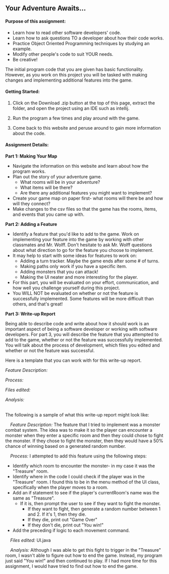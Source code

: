 ## Your Adventure Awaits... 

#### **Purpose of this assignment:**

*   Learn how to read other software developers' code.
*   Learn how to ask questions TO a developer about how their code works.
*   Practice Object Oriented Programming techniques by studying an example.
*   Modify other people's code to suit YOUR needs.
*   Be creative!

The initial program code that you are given has basic functionality. However, as you work on this project you will be tasked with making changes and implementing additional features into the game.

#### **Getting Started:**

1. Click on the Download .zip button at the top of this page, extract the folder, and open the project using an IDE such as intellij.

2. Run the program a few times and play around with the game. 

3. Come back to this website and peruse around to gain more information about the code.

#### **Assignment Details:**

**Part 1: Making Your Map**
- Navigate the information on this website and learn about how the program works. 
- Plan out the story of your adventure game. 
  - What rooms will be in your adventure? 
  - What items will be there? 
  - Are there any additional features you might want to implement?
- Create your game map on paper first- what rooms will there be and how will they connect?
- Make changes to the csv files so that the game has the rooms, items, and events that you came up with.

**Part 2: Adding a Feature**
- Identify a feature that you'd like to add to the game. Work on implementing your feature into the game by working with other classmates and Mr. Wolff. Don't hesitate to ask Mr. Wolff questions about what direction to go for the feature you choose to implement.
- It may help to start with some ideas for features to work on:
  - Adding a turn tracker. Maybe the game ends after some # of turns.
  - Making paths only work if you have a specific item.
  - Adding monsters that you can attack!
  - Making the UI neater and more interesting for the player.
- For this part, you will be evaluated on your effort, communication, and how well you challenge yourself during this project.
- You WILL NOT be evaluated on whether or not the feature is successfully implemented. Some features will be more difficult than others, and that's great!

**Part 3: Write-up Report**

Being able to describe code and write about how it should work is an important aspect of being a software developer or working with software developers. 
For part 3, you will describe the feature that you attempted to add to the game, whether or not the feature was successfully implemented. 
You will talk about the process of development, which files you edited and whether or not the feature was successful. 
 
Here is a template that you can work with for this write-up report.

*Feature Description:* 

*Process:* 

*Files edited:*

*Analysis:*

\
The following is a sample of what this write-up report might look like:

&nbsp;&nbsp;&nbsp;&nbsp;*Feature Description:* 
The feature that I tried to implement was a monster combat system. 
The idea was to make it so the player can encounter a monster when they enter a specific room and then they could chose to fight the monster.
If they chose to fight the monster, then they would have a 50% chance of winning based on a generated random number.

&nbsp;&nbsp;&nbsp;&nbsp;*Process:* I attempted to add this feature using the following steps:
- Identify which room to encounter the monster- in my case it was the "Treasure" room.
- Identify where in the code I could check if the player was in the "Treasure" room. I found this to be in the menu method of the UI class, specifically when the player moves to a room.
- Add an if statement to see if the player's currentRoom's name was the same as "Treasure".
  - If it is, then prompt the user to see if they want to fight the monster.
    -  If they want to fight, then generate a random number between 1 and 2. If it's 1, then they die.
    - If they die, print out "Game Over"
    - If they don't die, print out "You win!"
- Add the preceding if logic to each movement command.


&nbsp;&nbsp;&nbsp;&nbsp;*Files edited:* UI.java

&nbsp;&nbsp;&nbsp;&nbsp;*Analysis:* Although I was able to get this fight to trigger in the "Treasure" room, I wasn't able to figure out how to end the game.
Instead, my program just said "You win!" and then continued to play. If I had more time for this assignment, I would have tried to find out how to end the game.